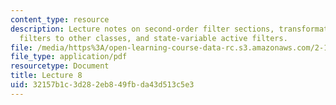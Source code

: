 ```yaml
---
content_type: resource
description: Lecture notes on second-order filter sections, transformation of low-pass
  filters to other classes, and state-variable active filters.
file: /media/https%3A/open-learning-course-data-rc.s3.amazonaws.com/2-161-signal-processing-continuous-and-discrete-fall-2008/32157b1c3d282eb849fbda43d513c5e3_lecture_08.pdf
file_type: application/pdf
resourcetype: Document
title: Lecture 8
uid: 32157b1c-3d28-2eb8-49fb-da43d513c5e3
---
```

